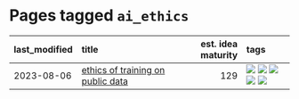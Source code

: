 # Pages tagged `ai_ethics`

|last_modified|title|est. idea maturity|tags
|:---|:---|---:|:---|
|2023-08-06|[ethics of training on public data](../ethics_of_public_data.md)|129|[![](https://img.shields.io/badge/tag-ai_ethics-28da35)](../tags/ai_ethics.md) [![](https://img.shields.io/badge/tag-ethics-ea4c14)](../tags/ethics.md) [![](https://img.shields.io/badge/tag-fair_use-81aec0)](../tags/fair_use.md) [![](https://img.shields.io/badge/tag-philosophy-b08442)](../tags/philosophy.md) [![](https://img.shields.io/badge/tag-remix_culture-d12fe)](../tags/remix_culture.md)|